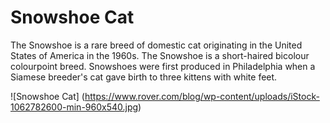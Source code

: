 # Snowshoe Cat
The Snowshoe is a rare breed of domestic cat originating in the United States of America in the 1960s. The Snowshoe is a short-haired bicolour colourpoint breed. Snowshoes were first produced in Philadelphia when a Siamese breeder's cat gave birth to three kittens with white feet. 

![Snowshoe Cat] (https://www.rover.com/blog/wp-content/uploads/iStock-1062782600-min-960x540.jpg)

